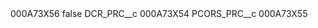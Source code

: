 <?xml version="1.0" encoding="UTF-8"?>
<CustomMetadata xmlns="http://soap.sforce.com/2006/04/metadata" xmlns:xsi="http://www.w3.org/2001/XMLSchema-instance" xmlns:xsd="http://www.w3.org/2001/XMLSchema">
    <label>000A73X56</label>
    <protected>false</protected>
    <values>
        <field>DCR_PRC__c</field>
        <value xsi:type="xsd:string">000A73X54</value>
    </values>
    <values>
        <field>PCORS_PRC__c</field>
        <value xsi:type="xsd:string">000A73X55</value>
    </values>
</CustomMetadata>
